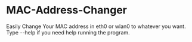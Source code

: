 # MAC-Address-Changer
Easily Change Your MAC address in eth0 or wlan0 to whatever you want. Type --help if you need help running the program.
